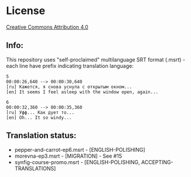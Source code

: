 License
=======

[Creative Commons Attribution 4.0](https://creativecommons.org/licenses/by/4.0/)

## Info:

This repository uses "self-proclaimed" multilanguage SRT format (.msrt) - each line have prefix indicating translation language:

```
5
00:00:26,640 --> 00:00:30,640
[ru] Кажется, я снова уснула с открытым окном...
[en] It seems I feel asleep with the window open, again...

6
00:00:32,360 --> 00:00:35,360
[ru] Уфф... Как дует то...
[en] Oh... It so windy...
```

## Translation status:

* pepper-and-carrot-ep6.msrt - [ENGLISH-POLISHING]
* morevna-ep3.msrt - [MIGRATION] - See #15
* synfig-course-promo.msrt - [ENGLISH-POLISHING, ACCEPTING-TRANSLATIONS]
